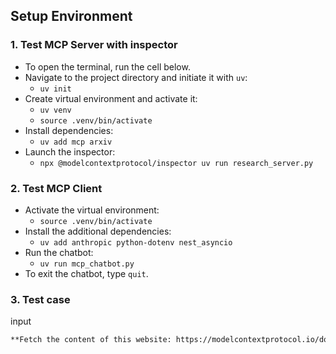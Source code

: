 

## Setup Environment

### 1. Test MCP Server with inspector
- To open the terminal, run the cell below.
- Navigate to the project directory and initiate it with `uv`:
    - `uv init`
-  Create virtual environment and activate it:
    - `uv venv`
    - `source .venv/bin/activate`
- Install dependencies:
    - `uv add mcp arxiv`
- Launch the inspector:
    - `npx @modelcontextprotocol/inspector uv run research_server.py`

### 2. Test MCP Client
- Activate the virtual environment:
    - `source .venv/bin/activate`
- Install the additional dependencies:
    - `uv add anthropic python-dotenv nest_asyncio`
- Run the chatbot:
    - `uv run mcp_chatbot.py`
- To exit the chatbot, type `quit`.

### 3. Test case

input
```md
**Fetch the content of this website: https://modelcontextprotocol.io/docs/learn/architecture ** and save the content in the file "mcp_summary.md". **Create a visual diagram that summarizes the content of "mcp_summary.md" and save it in a text file**
```
